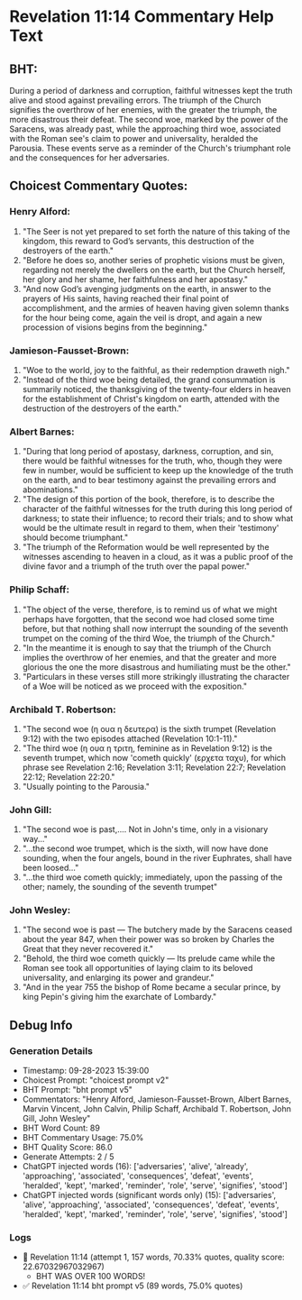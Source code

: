 # Revelation 11:14 Commentary Help Text

## BHT:
During a period of darkness and corruption, faithful witnesses kept the truth alive and stood against prevailing errors. The triumph of the Church signifies the overthrow of her enemies, with the greater the triumph, the more disastrous their defeat. The second woe, marked by the power of the Saracens, was already past, while the approaching third woe, associated with the Roman see's claim to power and universality, heralded the Parousia. These events serve as a reminder of the Church's triumphant role and the consequences for her adversaries.

## Choicest Commentary Quotes:
### Henry Alford:
1. "The Seer is not yet prepared to set forth the nature of this taking of the kingdom, this reward to God’s servants, this destruction of the destroyers of the earth."
2. "Before he does so, another series of prophetic visions must be given, regarding not merely the dwellers on the earth, but the Church herself, her glory and her shame, her faithfulness and her apostasy."
3. "And now God’s avenging judgments on the earth, in answer to the prayers of His saints, having reached their final point of accomplishment, and the armies of heaven having given solemn thanks for the hour being come, again the veil is dropt, and again a new procession of visions begins from the beginning."

### Jamieson-Fausset-Brown:
1. "Woe to the world, joy to the faithful, as their redemption draweth nigh."
2. "Instead of the third woe being detailed, the grand consummation is summarily noticed, the thanksgiving of the twenty-four elders in heaven for the establishment of Christ's kingdom on earth, attended with the destruction of the destroyers of the earth."

### Albert Barnes:
1. "During that long period of apostasy, darkness, corruption, and sin, there would be faithful witnesses for the truth, who, though they were few in number, would be sufficient to keep up the knowledge of the truth on the earth, and to bear testimony against the prevailing errors and abominations."
2. "The design of this portion of the book, therefore, is to describe the character of the faithful witnesses for the truth during this long period of darkness; to state their influence; to record their trials; and to show what would be the ultimate result in regard to them, when their 'testimony' should become triumphant."
3. "The triumph of the Reformation would be well represented by the witnesses ascending to heaven in a cloud, as it was a public proof of the divine favor and a triumph of the truth over the papal power."

### Philip Schaff:
1. "The object of the verse, therefore, is to remind us of what we might perhaps have forgotten, that the second woe had closed some time before, but that nothing shall now interrupt the sounding of the seventh trumpet on the coming of the third Woe, the triumph of the Church."
2. "In the meantime it is enough to say that the triumph of the Church implies the overthrow of her enemies, and that the greater and more glorious the one the more disastrous and humiliating must be the other."
3. "Particulars in these verses still more strikingly illustrating the character of a Woe will be noticed as we proceed with the exposition."

### Archibald T. Robertson:
1. "The second woe (η ουα η δευτερα) is the sixth trumpet (Revelation 9:12) with the two episodes attached (Revelation 10:1-11)."
2. "The third woe (η ουα η τριτη, feminine as in Revelation 9:12) is the seventh trumpet, which now 'cometh quickly' (ερχετα ταχυ), for which phrase see Revelation 2:16; Revelation 3:11; Revelation 22:7; Revelation 22:12; Revelation 22:20."
3. "Usually pointing to the Parousia."

### John Gill:
1. "The second woe is past,.... Not in John's time, only in a visionary way..." 
2. "...the second woe trumpet, which is the sixth, will now have done sounding, when the four angels, bound in the river Euphrates, shall have been loosed..."
3. "...the third woe cometh quickly; immediately, upon the passing of the other; namely, the sounding of the seventh trumpet"

### John Wesley:
1. "The second woe is past — The butchery made by the Saracens ceased about the year 847, when their power was so broken by Charles the Great that they never recovered it."
2. "Behold, the third woe cometh quickly — Its prelude came while the Roman see took all opportunities of laying claim to its beloved universality, and enlarging its power and grandeur."
3. "And in the year 755 the bishop of Rome became a secular prince, by king Pepin's giving him the exarchate of Lombardy."


## Debug Info
### Generation Details
- Timestamp: 09-28-2023 15:39:00
- Choicest Prompt: "choicest prompt v2"
- BHT Prompt: "bht prompt v5"
- Commentators: "Henry Alford, Jamieson-Fausset-Brown, Albert Barnes, Marvin Vincent, John Calvin, Philip Schaff, Archibald T. Robertson, John Gill, John Wesley"
- BHT Word Count: 89
- BHT Commentary Usage: 75.0%
- BHT Quality Score: 86.0
- Generate Attempts: 2 / 5
- ChatGPT injected words (16):
	['adversaries', 'alive', 'already', 'approaching', 'associated', 'consequences', 'defeat', 'events', 'heralded', 'kept', 'marked', 'reminder', 'role', 'serve', 'signifies', 'stood']
- ChatGPT injected words (significant words only) (15):
	['adversaries', 'alive', 'approaching', 'associated', 'consequences', 'defeat', 'events', 'heralded', 'kept', 'marked', 'reminder', 'role', 'serve', 'signifies', 'stood']

### Logs
- 🔄 Revelation 11:14 (attempt 1, 157 words, 70.33% quotes, quality score: 22.67032967032967) 
	- BHT WAS OVER 100 WORDS!
- ✅ Revelation 11:14 bht prompt v5 (89 words, 75.0% quotes)